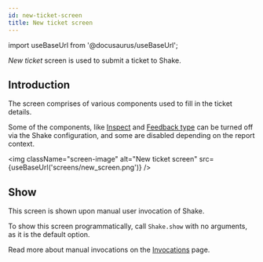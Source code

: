 ```yaml
---
id: new-ticket-screen
title: New ticket screen
---
```

import useBaseUrl from '@docusaurus/useBaseUrl';

*New ticket* screen is used to submit a ticket to Shake.

## Introduction

The screen comprises of various components used to fill in the ticket details.

Some of the components, like [Inspect](flutter/configuration-and-data/inspect.md) and [Feedback type](flutter/customer-feedback/feedback-type.md) can be turned off via the Shake configuration, and some
are disabled depending on the report context.

<img
  className="screen-image"
  alt="New ticket screen"
  src={useBaseUrl('screens/new_screen.png')}
/>

## Show

This screen is shown upon manual user invocation of Shake.

To show this screen programmatically, call `Shake.show` with no arguments, as it is the default option.

Read more about manual invocations on the [Invocations](flutter/customer-feedback/invoke.md/#invoke-through-code) page.
